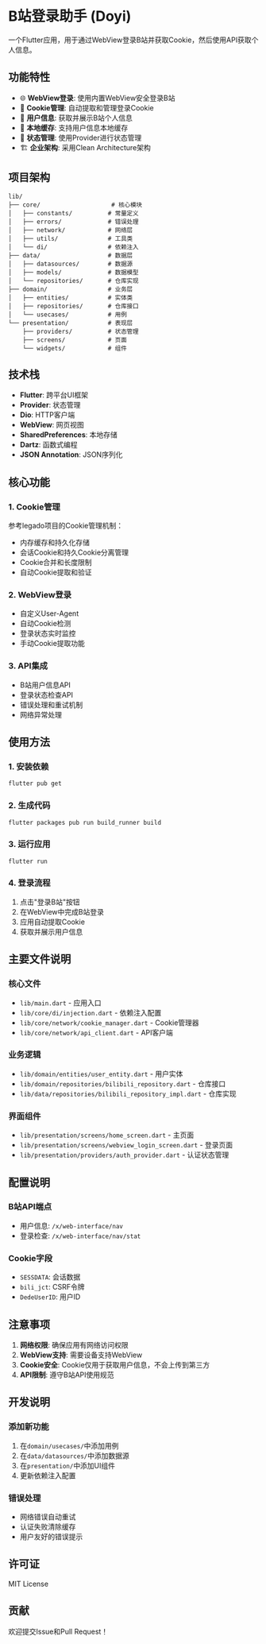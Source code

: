 # B站登录助手 (Doyi)

一个Flutter应用，用于通过WebView登录B站并获取Cookie，然后使用API获取个人信息。

## 功能特性

- 🌐 **WebView登录**: 使用内置WebView安全登录B站
- 🍪 **Cookie管理**: 自动提取和管理登录Cookie
- 👤 **用户信息**: 获取并展示B站个人信息
- 💾 **本地缓存**: 支持用户信息本地缓存
- 🔄 **状态管理**: 使用Provider进行状态管理
- 🏗️ **企业架构**: 采用Clean Architecture架构

## 项目架构

```
lib/
├── core/                    # 核心模块
│   ├── constants/          # 常量定义
│   ├── errors/             # 错误处理
│   ├── network/            # 网络层
│   ├── utils/              # 工具类
│   └── di/                 # 依赖注入
├── data/                   # 数据层
│   ├── datasources/        # 数据源
│   ├── models/             # 数据模型
│   └── repositories/       # 仓库实现
├── domain/                 # 业务层
│   ├── entities/           # 实体类
│   ├── repositories/       # 仓库接口
│   └── usecases/           # 用例
└── presentation/           # 表现层
    ├── providers/          # 状态管理
    ├── screens/            # 页面
    └── widgets/            # 组件
```

## 技术栈

- **Flutter**: 跨平台UI框架
- **Provider**: 状态管理
- **Dio**: HTTP客户端
- **WebView**: 网页视图
- **SharedPreferences**: 本地存储
- **Dartz**: 函数式编程
- **JSON Annotation**: JSON序列化

## 核心功能

### 1. Cookie管理
参考legado项目的Cookie管理机制：
- 内存缓存和持久化存储
- 会话Cookie和持久Cookie分离管理
- Cookie合并和长度限制
- 自动Cookie提取和验证

### 2. WebView登录
- 自定义User-Agent
- 自动Cookie检测
- 登录状态实时监控
- 手动Cookie提取功能

### 3. API集成
- B站用户信息API
- 登录状态检查API
- 错误处理和重试机制
- 网络异常处理

## 使用方法

### 1. 安装依赖
```bash
flutter pub get
```

### 2. 生成代码
```bash
flutter packages pub run build_runner build
```

### 3. 运行应用
```bash
flutter run
```

### 4. 登录流程
1. 点击"登录B站"按钮
2. 在WebView中完成B站登录
3. 应用自动提取Cookie
4. 获取并展示用户信息

## 主要文件说明

### 核心文件
- `lib/main.dart` - 应用入口
- `lib/core/di/injection.dart` - 依赖注入配置
- `lib/core/network/cookie_manager.dart` - Cookie管理器
- `lib/core/network/api_client.dart` - API客户端

### 业务逻辑
- `lib/domain/entities/user_entity.dart` - 用户实体
- `lib/domain/repositories/bilibili_repository.dart` - 仓库接口
- `lib/data/repositories/bilibili_repository_impl.dart` - 仓库实现

### 界面组件
- `lib/presentation/screens/home_screen.dart` - 主页面
- `lib/presentation/screens/webview_login_screen.dart` - 登录页面
- `lib/presentation/providers/auth_provider.dart` - 认证状态管理

## 配置说明

### B站API端点
- 用户信息: `/x/web-interface/nav`
- 登录检查: `/x/web-interface/nav/stat`

### Cookie字段
- `SESSDATA`: 会话数据
- `bili_jct`: CSRF令牌
- `DedeUserID`: 用户ID

## 注意事项

1. **网络权限**: 确保应用有网络访问权限
2. **WebView支持**: 需要设备支持WebView
3. **Cookie安全**: Cookie仅用于获取用户信息，不会上传到第三方
4. **API限制**: 遵守B站API使用规范

## 开发说明

### 添加新功能
1. 在`domain/usecases/`中添加用例
2. 在`data/datasources/`中添加数据源
3. 在`presentation/`中添加UI组件
4. 更新依赖注入配置

### 错误处理
- 网络错误自动重试
- 认证失败清除缓存
- 用户友好的错误提示

## 许可证

MIT License

## 贡献

欢迎提交Issue和Pull Request！
